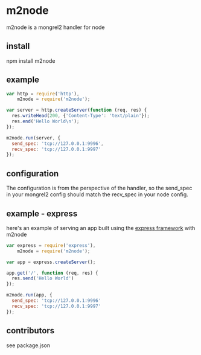 m2node
======

m2node is a mongrel2 handler for node

install
-------

  npm install m2node

example
-------

```javascript
var http = require('http'),
    m2node = require('m2node');

var server = http.createServer(function (req, res) {
  res.writeHead(200, {'Content-Type': 'text/plain'});
  res.end('Hello World\n');
});

m2node.run(server, {
  send_spec: 'tcp://127.0.0.1:9996',
  recv_spec: 'tcp://127.0.0.1:9997'
});
```

configuration
-------------

The configuration is from the perspective of the handler, so the send_spec in your mongrel2 config should match the recv_spec in your node config.

example - express
-----------------

here's an example of serving an app built using the [express framework](http://expressjs.com/) with m2node

```javascript
var express = require('express'),
    m2node = require('m2node');

var app = express.createServer();

app.get('/', function (req, res) {
  res.send('Hello World')
});

m2node.run(app, {
  send_spec: 'tcp://127.0.0.1:9996'
  recv_spec: 'tcp://127.0.0.1:9997'
});
```

contributors
------------

see package.json

